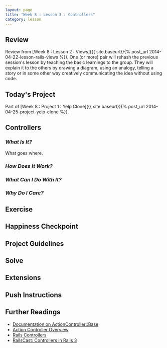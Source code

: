 ```yaml
---
layout: page
title: "Week 8 : Lesson 3 : Controllers"
category: lesson
---
```


## Review

Review from [Week 8 : Lesson 2 : Views]({{ site.baseurl}}{% post_url 2014-04-22-lesson-rails-views %}).  One (or more) pair will rehash the previous session's lesson by teaching the basic learnings to the group.  They will explain it to the others by drawing a diagram, using an analogy, telling a story or in some other way creatively communicating the idea without using code.

## Today's Project

Part of [Week 8 : Project 1 : Yelp Clone]({{ site.baseurl}}{% post_url 2014-04-25-project-yelp-clone %}).

## Controllers

### _What Is It?_

What goes where.

### _How Does It Work?_

### _What Can I Do With It?_

### _Why Do I Care?_

## Exercise

## Happiness Checkpoint

## Project Guidelines

## Solve

## Extensions

## Push Instructions

## Further Readings

* [Documentation on ActionController::Base](http://api.rubyonrails.org/classes/ActionController/Base.html)
* [Action Controller Overview](http://guides.rubyonrails.org/action_controller_overview.html)
* [Rails Controllers](http://www.tutorialspoint.com/ruby-on-rails/rails-controllers.htm)
* [RailsCast: Controllers in Rails 3](http://railscasts.com/episodes/224-controllers-in-rails-3)

